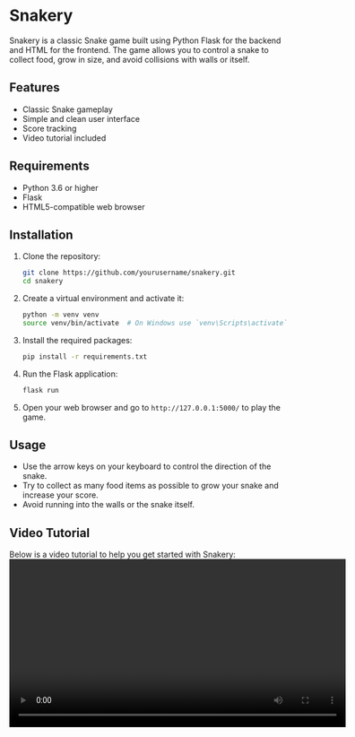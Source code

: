 # Snakery

Snakery is a classic Snake game built using Python Flask for the backend and HTML for the frontend. The game allows you to control a snake to collect food, grow in size, and avoid collisions with walls or itself.

## Features

- Classic Snake gameplay
- Simple and clean user interface
- Score tracking
- Video tutorial included

## Requirements

- Python 3.6 or higher
- Flask
- HTML5-compatible web browser

## Installation

1. Clone the repository:

    ```sh
    git clone https://github.com/yourusername/snakery.git
    cd snakery
    ```

2. Create a virtual environment and activate it:

    ```sh
    python -m venv venv
    source venv/bin/activate  # On Windows use `venv\Scripts\activate`
    ```

3. Install the required packages:

    ```sh
    pip install -r requirements.txt
    ```

4. Run the Flask application:

    ```sh
    flask run
    ```

5. Open your web browser and go to `http://127.0.0.1:5000/` to play the game.

## Usage

- Use the arrow keys on your keyboard to control the direction of the snake.
- Try to collect as many food items as possible to grow your snake and increase your score.
- Avoid running into the walls or the snake itself.

## Video Tutorial

Below is a video tutorial to help you get started with Snakery:
<video width="600" controls>
  <source src="snake.mp4" type="video/mp4">
  Your browser does not support the video tag.
</video>

```html

